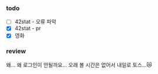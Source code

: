 ### todo
- [ ] 42stat - 오류 파악
- [x] 42stat - pr
- [x] 영화

### review
왜... 왜 로그인이 안될까요... 오래 볼 시간은 없어서 내일로 토스...😿<br>
